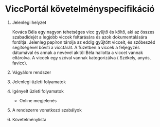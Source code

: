 # ViccPortál követelményspecifikáció

1. Jelenlegi helyzet 
   
   Kovács Béla egy nagyon tehetséges vicc gyűjtő és költő, aki az összes szabadidejét a legjobb viccek feltárására és azok dokumentálására fordítja. Jelenleg papíron tárolja az eddig gyűjtött vicceit, és szóbeszéd segítségével bővíti a vicctárát. A füzetben a viccek a feljegyzés dátumával és annak a nevével akitől Béla hallotta a viccet vannak eltárolva. A viccek egy szóval vannak kategorizálva ( Székely, anyós, favicc).

2. Vágyálom rendszer

3. Jelenlegi üzleti folyamatok

4. Igényelt üzleti folyamatok
   - Online megjelenés

6. A rendszerre vonatkozó szabályok

7. Követelménylista
